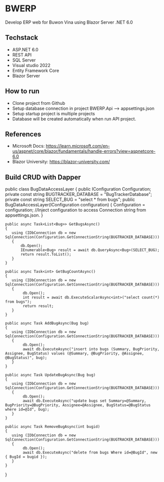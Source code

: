 # BWERP
Develop ERP web for Buwon Vina using Blazor Server .NET 6.0

## Techstack
- ASP.NET 6.0
- REST API
- SQL Server
- Visual studio 2022
- Entity Framework Core
- Blazor Server

## How to run
- Clone project from Github
- Setup database connection in project BWERP.Api --> appsettings.json
- Setup startup project is multiple projects
- Database will be created automatically when run API project.

## References
- Microsoft Docs: https://learn.microsoft.com/en-us/aspnet/core/blazor/fundamentals/handle-errors?view=aspnetcore-6.0
- Blazor University: https://blazor-university.com/

## Build CRUD with Dapper
public class BugDataAccessLayer
{
    public IConfiguration Configuration;
    private const string BUGTRACKER_DATABASE = "BugTrackerDatabase";
    private const string SELECT_BUG = "select * from bugs";
    public BugDataAccessLayer(IConfiguration configuration)
    {
       Configuration = configuration; //Inject configuration to access Connection string from appsettings.json.
    }

    public async Task<List<Bug>> GetBugsAsync()
    {
       using (IDbConnection db = new SqlConnection(Configuration.GetConnectionString(BUGTRACKER_DATABASE)))
       {
           db.Open();
           IEnumerable<Bug> result = await db.QueryAsync<Bug>(SELECT_BUG);
           return result.ToList();
       }
    }

    public async Task<int> GetBugCountAsync()
    {
       using (IDbConnection db = new SqlConnection(Configuration.GetConnectionString(BUGTRACKER_DATABASE)))
       {
            db.Open();
            int result = await db.ExecuteScalarAsync<int>("select count(*) from bugs");
            return result;
       }
    }

    public async Task AddBugAsync(Bug bug)
    {
       using (IDbConnection db = new SqlConnection(Configuration.GetConnectionString(BUGTRACKER_DATABASE)))
       {
            db.Open();
            await db.ExecuteAsync("insert into bugs (Summary, BugPriority, Assignee, BugStatus) values (@Summary, @BugPriority, @Assignee, @BugStatus)", bug);
       }
    }

    public async Task UpdateBugAsync(Bug bug)
    {
       using (IDbConnection db = new SqlConnection(Configuration.GetConnectionString(BUGTRACKER_DATABASE)))
       {
            db.Open();
            await db.ExecuteAsync("update bugs set Summary=@Summary, BugPriority=@BugPriority, Assignee=@Assignee, BugStatus=@BugStatus where id=@Id", bug);
       }
    }

    public async Task RemoveBugAsync(int bugid)
    {
       using (IDbConnection db = new SqlConnection(Configuration.GetConnectionString(BUGTRACKER_DATABASE)))
       {
            db.Open();
            await db.ExecuteAsync("delete from bugs Where id=@BugId", new { BugId = bugid });
       }
    }
}

